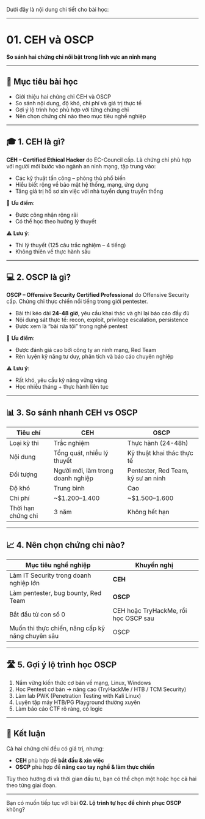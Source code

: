 Dưới đây là nội dung chi tiết cho bài học:

---

# 01. CEH và OSCP

**So sánh hai chứng chỉ nổi bật trong lĩnh vực an ninh mạng**

---

## 🎯 Mục tiêu bài học

* Giới thiệu hai chứng chỉ CEH và OSCP
* So sánh nội dung, độ khó, chi phí và giá trị thực tế
* Gợi ý lộ trình học phù hợp với từng chứng chỉ
* Nên chọn chứng chỉ nào theo mục tiêu nghề nghiệp

---

## 🎓 1. CEH là gì?

**CEH – Certified Ethical Hacker** do EC-Council cấp.
Là chứng chỉ phù hợp với người mới bước vào ngành an ninh mạng, tập trung vào:

* Các kỹ thuật tấn công – phòng thủ phổ biến
* Hiểu biết rộng về bảo mật hệ thống, mạng, ứng dụng
* Tăng giá trị hồ sơ xin việc với nhà tuyển dụng truyền thống

🔑 **Ưu điểm**:

* Được công nhận rộng rãi
* Có thể học theo hướng lý thuyết

⚠️ **Lưu ý**:

* Thi lý thuyết (125 câu trắc nghiệm – 4 tiếng)
* Không thiên về thực hành sâu

---

## 💻 2. OSCP là gì?

**OSCP – Offensive Security Certified Professional** do Offensive Security cấp.
Chứng chỉ thực chiến nổi tiếng trong giới pentester.

* Bài thi kéo dài **24-48 giờ**, yêu cầu khai thác và ghi lại báo cáo đầy đủ
* Nội dung sát thực tế: recon, exploit, privilege escalation, persistence
* Được xem là “bài rửa tội” trong nghề pentest

🔑 **Ưu điểm**:

* Được đánh giá cao bởi công ty an ninh mạng, Red Team
* Rèn luyện kỹ năng tư duy, phân tích và báo cáo chuyên nghiệp

⚠️ **Lưu ý**:

* Rất khó, yêu cầu kỹ năng vững vàng
* Học nhiều tháng + thực hành liên tục

---

## 📊 3. So sánh nhanh CEH vs OSCP

| Tiêu chí           | CEH                               | OSCP                               |
| ------------------ | --------------------------------- | ---------------------------------- |
| Loại kỳ thi        | Trắc nghiệm                       | Thực hành (24-48h)                 |
| Nội dung           | Tổng quát, nhiều lý thuyết        | Kỹ thuật khai thác thực tế         |
| Đối tượng          | Người mới, làm trong doanh nghiệp | Pentester, Red Team, kỹ sư an ninh |
| Độ khó             | Trung bình                        | Cao                                |
| Chi phí            | \~\$1.200–1.400                   | \~\$1.500–1.600                    |
| Thời hạn chứng chỉ | 3 năm                             | Không hết hạn                      |

---

## 📈 4. Nên chọn chứng chỉ nào?

| Mục tiêu nghề nghiệp                             | Khuyến nghị                          |
| ------------------------------------------------ | ------------------------------------ |
| Làm IT Security trong doanh nghiệp lớn           | **CEH**                              |
| Làm pentester, bug bounty, Red Team              | **OSCP**                             |
| Bắt đầu từ con số 0                              | CEH hoặc TryHackMe, rồi học OSCP sau |
| Muốn thi thực chiến, nâng cấp kỹ năng chuyên sâu | OSCP                                 |

---

## 🛣 5. Gợi ý lộ trình học OSCP

1. Nắm vững kiến thức cơ bản về mạng, Linux, Windows
2. Học Pentest cơ bản → nâng cao (TryHackMe / HTB / TCM Security)
3. Làm lab PWK (Penetration Testing with Kali Linux)
4. Luyện tập máy HTB/PG Playground thường xuyên
5. Làm báo cáo CTF rõ ràng, có logic

---

## 📌 Kết luận

Cả hai chứng chỉ đều có giá trị, nhưng:

* **CEH** phù hợp để **bắt đầu & xin việc**
* **OSCP** phù hợp để **nâng cao tay nghề & làm thực chiến**

Tùy theo hướng đi và thời gian đầu tư, bạn có thể chọn một hoặc học cả hai theo từng giai đoạn.

---

Bạn có muốn tiếp tục với bài **02. Lộ trình tự học để chinh phục OSCP** không?
